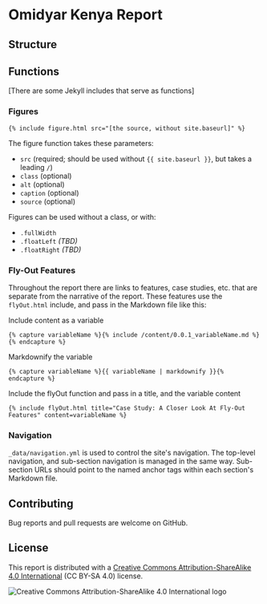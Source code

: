 # Omidyar Kenya Report

## Structure


## Functions
[There are some Jekyll includes that serve as functions]

### Figures
`{% include figure.html src="[the source, without site.baseurl]" %}`

The figure function takes these parameters:
- `src` (required; should be used without `{{ site.baseurl }}`, but takes a leading `/`)
- `class` (optional)
- `alt` (optional)
- `caption` (optional)
- `source` (optional)

Figures can be used without a class, or with:
- `.fullWidth`
- `.floatLeft` _(TBD)_
- `.floatRight` _(TBD)_

### Fly-Out Features
Throughout the report there are links to features, case studies, etc. that are separate from the narrative of the report. These features use the `flyOut.html` include, and pass in the Markdown file like this:

Include content as a variable
```
{% capture variableName %}{% include /content/0.0.1_variableName.md %}{% endcapture %}
```
Markdownify the variable
```
{% capture variableName %}{{ variableName | markdownify }}{% endcapture %}
```
Include the flyOut function and pass in a title, and the variable content
```
{% include flyOut.html title="Case Study: A Closer Look At Fly-Out Features" content=variableName %}
```

### Navigation

`_data/navigation.yml` is used to control the site's navigation. The top-level navigation, and sub-section navigation is managed in the same way. Sub-section URLs should point to the named anchor tags within each section's Markdown file.

## Contributing

Bug reports and pull requests are welcome on GitHub.

## License

This report is distributed with a [Creative Commons Attribution-ShareAlike 4.0 International](https://creativecommons.org/licenses/by-sa/4.0/) (CC BY-SA 4.0) license.

![Creative Commons Attribution-ShareAlike 4.0 International logo](https://licensebuttons.net/l/by-sa/3.0/88x31.png)
